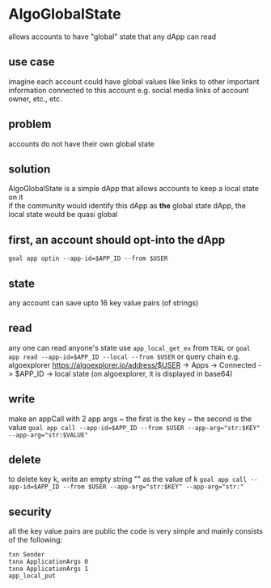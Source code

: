 # AlgoGlobalState
allows accounts to have "global" state that any dApp can read

## use case
imagine each account could have global values like links to other important information connected to this account
e.g. social media links of account owner, etc., etc.

## problem
accounts do not have their own global state

## solution
AlgoGlobalState is a simple dApp that allows accounts to keep a local state on it  
if the community would identify this dApp as **the** global state dApp, the local state would be quasi global

## first, an account should opt-into the dApp
`goal app optin --app-id=$APP_ID --from $USER`

## state
any account can save upto 16 key value pairs (of strings)

## read
any one can read anyone's state
use `app_local_get_ex` from `TEAL`
or
`goal app read --app-id=$APP_ID --local --from $USER`
or
query chain e.g. algoexplorer
https://algoexplorer.io/address/$USER -> Apps -> Connected -> $APP_ID -> local state
(on algoexplorer, it is displayed in base64)

## write
make an appCall with 2 app args ~ the first is the key ~ the second is the value
`goal app call --app-id=$APP_ID --from $USER --app-arg="str:$KEY" --app-arg="str:$VALUE"`

## delete
to delete key k, write an empty string "" as the value of k
`goal app call --app-id=$APP_ID --from $USER --app-arg="str:$KEY" --app-arg="str:"`

## security
all the key value pairs are public
the code is very simple and mainly consists of the following:
```
txn Sender
txna ApplicationArgs 0
txna ApplicationArgs 1
app_local_put
```
